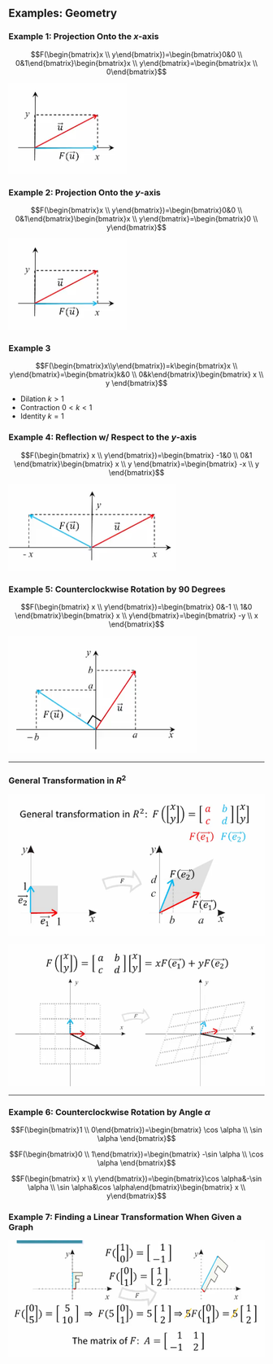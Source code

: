 ## Examples: Geometry

### Example 1: Projection Onto the $x$-axis

$$F(\begin{bmatrix}x \\ y\end{bmatrix})=\begin{bmatrix}0&0 \\ 0&1\end{bmatrix}\begin{bmatrix}x \\ y\end{bmatrix}=\begin{bmatrix}x \\ 0\end{bmatrix}$$

![](./Resources/projection_onto_x_axis.png)

### Example 2: Projection Onto the $y$-axis

$$F(\begin{bmatrix}x \\ y\end{bmatrix})=\begin{bmatrix}0&0 \\ 0&1\end{bmatrix}\begin{bmatrix}x \\ y\end{bmatrix}=\begin{bmatrix}0 \\ y\end{bmatrix}$$

![](./Resources/projection_onto_x_axis.png)

### Example 3

$$F(\begin{bmatrix}x\\y\end{bmatrix})=k\begin{bmatrix}x \\ y\end{bmatrix}=\begin{bmatrix}k&0 \\ 0&k\end{bmatrix}\begin{bmatrix} x \\ y \end{bmatrix}$$

- Dilation $k>1$
- Contraction $0<k<1$
- Identity $k=1$

### Example 4: Reflection w/ Respect to the $y$-axis

$$F(\begin{bmatrix} x \\ y\end{bmatrix})=\begin{bmatrix} -1&0 \\ 0&1 \end{bmatrix}\begin{bmatrix} x \\ y \end{bmatrix}=\begin{bmatrix} -x \\ y \end{bmatrix}$$

![](./Resources/reflection_w_respect_to_y_axis.png)

### Example 5: Counterclockwise Rotation by 90 Degrees

$$F(\begin{bmatrix} x \\ y\end{bmatrix})=\begin{bmatrix} 0&-1 \\ 1&0 \end{bmatrix}\begin{bmatrix} x \\ y\end{bmatrix}=\begin{bmatrix} -y \\ x \end{bmatrix}$$

![](./Resources/counterclockwise_rotation_90_deg.png)

- - -

### General Transformation in $R^2$

![](./Resources/general_transformation_in_r2.png)

![](./Resources/general_transformation_in_r2_2.png)

- - -

### Example 6: Counterclockwise Rotation by Angle $\alpha$

$$F(\begin{bmatrix}1 \\ 0\end{bmatrix})=\begin{bmatrix} \cos \alpha \\ \sin \alpha \end{bmatrix}$$

$$F(\begin{bmatrix}0 \\ 1\end{bmatrix})=\begin{bmatrix} -\sin \alpha \\ \cos \alpha \end{bmatrix}$$

$$F(\begin{bmatrix} x \\ y\end{bmatrix})=\begin{bmatrix}\cos \alpha&-\sin \alpha \\ \sin \alpha&\cos \alpha\end{bmatrix}\begin{bmatrix} x \\ y\end{bmatrix}$$

### Example 7: Finding a Linear Transformation When Given a Graph

![](./Resources/finding_transformation_from_graph.png)

